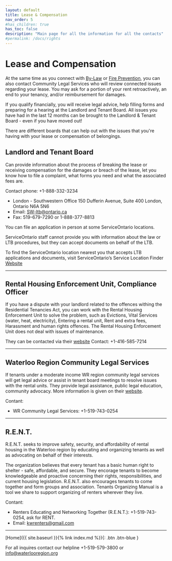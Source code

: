 ```yaml
---
layout: default
title: Lease & Compensation
nav_order: 5
#has_children: true
has_toc: false
description: "Main page for all the information for all the contacts"
#permalink: /docs/rights
---
```


# Lease and Compensation

At the same time as you connect with [By-Law](./docs/rights/by-law.md) or [Fire Prevention](./docs/rights/fireprevention.md), you can also contact Community Legal Services who will review connected issues regarding your lease. You may ask for a portion of your rent retroactively, an end to your tenancy, and/or reimbursement for damages.

If you qualify financially, you will receive legal advice, help filling forms and preparing for a hearing at the Landlord and Tenant Board. All issues you have had in the last 12 months can be brought to the Landlord & Tenant Board - even if you have moved out!

There are different boards that can help out with the issues that you're having with your lease or compensation of belongings.

## Landlord and Tenant Board

Can provide information about the process of breaking the lease or receiving compensation for the damages or breach of the lease, let you know how to file a complaint, what forms you need and what the associated fees are. 

Contact phone: +1-888-332-3234

- London - Southwestern Office 
150 Dufferin Avenue, Suite 400
London, Ontario N6A 5N6 
- Email: [SW-ltb@ontario.ca](mailto:SW-ltb@ontario.ca)  
- Fax: 519-679-7290 or 1-888-377-8813 

You can file an application in person at some ServiceOntario locations.

ServiceOntario staff cannot provide you with information about the law or LTB procedures, but they can accept documents on behalf of the LTB.

To find the ServiceOntario location nearest you that accepts LTB applications and documents, visit ServiceOntario’s Service Location Finder [Website](http://www.sjto.gov.on.ca/ltb/)

---

## Rental Housing Enforcement Unit, Compliance Officer

If you have a dispute with your landlord related to the offences withing the Residential Tenancies Act, you can work with the Rental Housing Enforcement Unit to solve the problem, such as Evictions, Vital Services (water, heat, electricity), Entering a rental unit, Rent and extra fees, Harassment and human rights offences. The Rental Housing Enforcement Unit does not deal with issues of maintenance.

They can be contacted via their [website](https://www.ontario.ca/page/solve-disagreement-your-landlord-or-tenant)
Contact: +1-416-585-7214

---

## Waterloo Region Community Legal Services

If tenants under a moderate income WR region community legal services will get legal advice or assist in tenant board meetings to resolve issues with the rental units. They provide legal assistance, public legal education, community advocacy. More information is given on their [website](http://wrcls.ca).

Contant:
 - WR Community Legal Services: +1-519-743-0254
 
--- 

## R.E.N.T.

R.E.N.T. seeks to improve safety, security, and affordability of rental housing in the Waterloo region by educating and organizing tenants as well as advocating on behalf of their interests.

The organization believes that every tenant has a basic human right to shelter - safe, affordable, and secure. They encorage tenants to become knowledgeable and proactive concerning their rights, responsibilities, and current housing legislation. R.E.N.T. also encourages tenants to come together and form groups and association. Tenants Organizing Manual is a tool we share to support organizing of renters wherever they live.

Contant:
 - Renters Educating and Networking Together (R.E.N.T.): +1-519-743-0254, ask for RENT.
 - Email: [kwrenters@gmail.com](mailto:kerenters@gmail.com)

---

[Home]({{ site.baseurl }}{% link index.md %}){: .btn .btn-blue }

For all inquires contact our helpline +1-519-579-3800 or [info@waterlooregion.org](mailto:info@waterlooregion.org)




